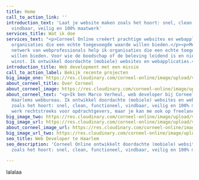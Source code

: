 ```yaml
---
title: Home
call_to_action_link: ''
introduction_text: 'Laat je website maken zoals het hoort: snel, clean, functioneel,
  vindbaar, veilig en 100% maatwerk'
services_title: Wat ik doe
services_text: "<p>Corneel Online creëert prachtige websites en webapplicaties voor
  organisaties die een echte toegevoegde waarde willen bieden.</p><p>Met een ijzersterk
  netwerk van webprofessionals help ik organisaties die een echte toegevoegde waarde
  willen bieden. Voor wie de boodschap of de beleving leidend is en niet alleen de
  winst. Ik ontwikkel doordachte (mobiele) websites en webapplicaties.</p>"
introduction_title: Web development met een missie
call_to_action_label: Bekijk recente projecten
big_image_one: https://res.cloudinary.com/corneel-online/image/upload/v1603456476/corneelonline/control-room-01_m8hxzv.jpg
about_corneel_title: Over Corneel
about_corneel_image: https://res.cloudinary.com/corneel-online/image/upload/v1603456563/corneelonline/Foto-Marco_rqyihc.jpg
about_corneel_text: "<p>Ik ben Marco Verheul, web developer bij Corneel Online, mijn
  Haarlems webbureau. Ik ontwikkel doordachte (mobiele) websites en webapplicaties
  zoals het hoort: snel, clean, functioneel, vindbaar, veilig en 100% maatwerk.</p><p>Ik
  werk rechtstreeks voor opdrachtgevers, maar je kan me ook op freelance basis inhuren.</p>"
big_image_two: https://res.cloudinary.com/corneel-online/image/upload/v1603456476/corneelonline/control-room-02_txqpk3.jpg
big_image_url: https://res.cloudinary.com/corneel-online/image/upload/v1602598164/corneel/control-room-01_smz913.jpg
about_corneel_image_url: https://res.cloudinary.com/corneel-online/image/upload/v1602584134/corneel/Foto-Marco_s953tj.jpg
big_image_url_two: https://res.cloudinary.com/corneel-online/image/upload/v1602597715/corneel/control-room-02_lgjso2.jpg
seo_title: Web Developer te Haarlem
seo_description: 'Corneel Online ontwikkelt doordachte (mobiele) websites en webapplicaties
  zoals het hoort: snel, clean, functioneel, vindbaar, veilig en 100% maatwerk.'

---
```

lalalaa